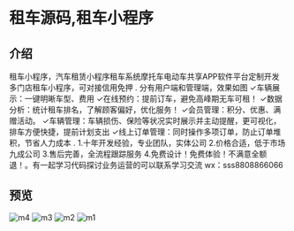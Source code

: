 
# 租车源码,租车小程序
## 介绍
租车小程序，汽车租赁小程序租车系统摩托车电动车共享APP软件平台定制开发
多门店租车小程序，可对接信用免押
.
分有用户端和管理端，效果如图
✓车辆展示：一键明晰车型、费用
✓在线预约：提前订车，避免高峰期无车可租！
✓数据分析：统计租车排名，了解顾客偏好，优化服务！
✓会员管理：积分、优惠、满赠活动。
✓车辆管理：车辆损伤、保险等状况实时展示并主动提醒，更可视化，排车方便快捷，提前计划支出
✓线上订单管理：同时操作多项订单，防止订单堆积，节省人力成本
.
1.十年开发经验，专业团队，实体公司
2.价格合适，低于市场九成公司
3.售后完善，全流程跟踪服务
4.免费设计！免费体验！不满意全额退！。有一起学习代码探讨业务运营的可以联系学习交流 wx：sss8808866066


## 预览
![m4](https://github.com/user-attachments/assets/be4fb665-829b-4cfe-b171-8eb085379762)
 ![m3](https://github.com/user-attachments/assets/f063a432-2a20-4a28-9f07-97d1356cfe4a)
![m2](https://github.com/user-attachments/assets/f4e74944-d494-4bdc-9f29-667fefdc0c90)
![m1](https://github.com/user-attachments/assets/ade69440-0fa0-408a-bb1b-14dbbc5e3de5)
